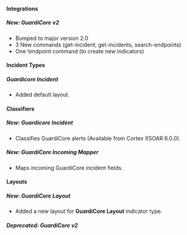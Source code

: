 
#### Integrations
##### New: GuardiCore v2
- Bumped to major version 2.0
- 3 New commands (get-incident, get-incidents, search-endpoints)
- One !endpoint command (to create new indicators)

#### Incident Types
##### Guardicore Incident
- Added default layout.

#### Classifiers
##### New: Guardicore Incident
- Classifies GuardiCore alerts (Available from Cortex XSOAR 6.0.0).
##### New: GuardiCore Incoming Mapper
- Maps incoming GuardiCore incident fields.

#### Layouts
##### New: GuardiCore Layout
- Added a new layout for **GuardiCore Layout** indicator type.

##### Deprecated: GuardiCore v2
